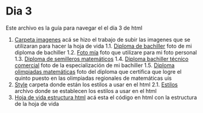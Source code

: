 # Dia 3
Este archivo es la guía para navegar el el día 3 de html

1. [Carpeta imagenes](imagenes) acá se hizo el trabajo de subir las imagenes que se utilizaran para hacer la hoja de vida
1.1. [Diploma de bachiller](diploma.jpeg) foto de mi diploma de bachiller
1.2. [Foto mía](foto_hoja_de_vida.jpeg) foto que utilizare para mi foto personal
1.3. [Diploma de semilleros matemáticos](semilleros.jpeg) 
1.4. [Diploma bachiller técnico comercial](tecnico.jpeg) foto de la especialización de mi bachiller
1.5. [Diploma olimpiadas matemáticas](uis5.jpeg) foto del diploma que certifica que logre el quinto puesto en las olimpiadas regionales de matemáticas uis
2. [Style](style) carpeta donde están los estilos a usar en el html
2.1. [Estilos](styles.css) archivo donde se establecen los estilos a usar en el html
3. [Hoja de vida estructura html](Index.html) acá esta el código en html con la estructura de la hoja de vida 
